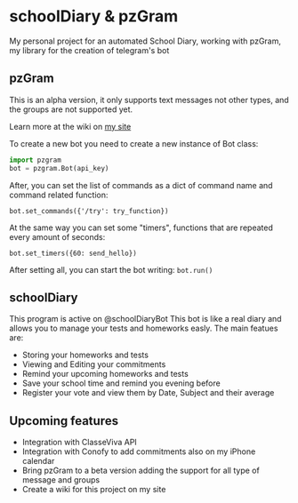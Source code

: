# schoolDiary & pzGram
My personal project for an automated School Diary, working with pzGram, my library for the creation of telegram's bot
## pzGram
This is an alpha version, it only supports text messages not other types, and the groups are not supported yet.

Learn more at the wiki on [my site](http://infopz.hopto.org/pzgram)

To create a new bot you need to create a new instance of Bot class:
```python
import pzgram
bot = pzgram.Bot(api_key)
```
After, you can set the list of commands as a dict of command name and command related function:

`bot.set_commands({'/try': try_function})`

At the same way you can set some "timers", functions that are repeated every amount of seconds:

`bot.set_timers({60: send_hello})`

After setting all, you can start the bot writing:
`bot.run()`

## schoolDiary
This program is active on @schoolDiaryBot
This bot is like a real diary and allows you to manage your tests and homeworks easly.
The main featues are:
* Storing your homeworks and tests
* Viewing and Editing your commitments
* Remind your upcoming homeworks and tests
* Save your school time and remind you evening before
* Register your vote and view them by Date, Subject and their average

## Upcoming features
* Integration with ClasseViva API
* Integration with Conofy to add commitments also on my iPhone calendar
* Bring pzGram to a beta version adding the support for all type of message and groups
* Create a wiki for this project on my site
